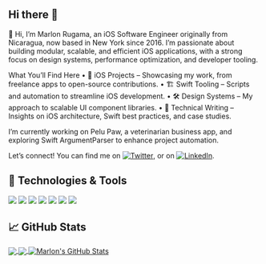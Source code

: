 ## Hi there 👋
👋 Hi, I’m Marlon Rugama, an iOS Software Engineer originally from Nicaragua, now based in New York since 2016. I’m passionate about building modular, scalable, and efficient iOS applications, with a strong focus on design systems, performance optimization, and developer tooling.

What You’ll Find Here
	•	🚀 iOS Projects – Showcasing my work, from freelance apps to open-source contributions.
	•	🏗 Swift Tooling – Scripts and automation to streamline iOS development.
	•	🛠 Design Systems – My approach to scalable UI component libraries.
	•	📖 Technical Writing – Insights on iOS architecture, Swift best practices, and case studies.

I’m currently working on Pelu Paw, a veterinarian business app, and exploring Swift ArgumentParser to enhance project automation.

Let’s connect! You can find me on [![Twitter][1.2]][1], or on [![LinkedIn][3.2]][3].

## 🔧 Technologies & Tools
![](https://img.shields.io/badge/OS-macOS-informational?style=flat&logo=macOS&logoColor=white&color=2bbc8a)
![](https://img.shields.io/badge/OS-Windows-informational?style=flat&logo=windows&logoColor=white&color=2bbc8a)
![](https://img.shields.io/badge/Code-Swift-informational?style=flat&logo=swift&logoColor=white&color=2bbc8a)
![](https://img.shields.io/badge/Framework-SwiftUI-informational?style=flat&logo=swiftui&logoColor=white&color=2bbc8a)
![](https://img.shields.io/badge/Tools-Xcode-informational?style=flat&logo=xcode&logoColor=white&color=2bbc8a)
![](https://img.shields.io/badge/Tools-Argument_Parser-informational?style=flat&logo=gnu-bash&logoColor=white&color=2bbc8a)
![](https://img.shields.io/badge/Tools-Git-informational?style=flat&logo=git&logoColor=white&color=2bbc8a)

## &#x1f4c8; GitHub Stats

<a href="https://github.com/mrugama/Weather">
  <img align="center" src="https://github-readme-stats.vercel.app/api/top-langs/?username=mrugama&hide=java,html,tex&title_color=ffffff&text_color=c9cacc&icon_color=2bbc8a&bg_color=1d1f21&langs_count=3" />
</a>
<a href="https://github.com/mrugama/Weather">
  <img align="center" src="https://github-readme-stats.vercel.app/api/pin/?username=mrugama&repo=Weather&title_color=ffffff&text_color=c9cacc&icon_color=2bbc8a&bg_color=1d1f21" />
</a> 
<a href="https://github.com/mrugama/Weather">
  <img align="center" src="https://github-readme-stats.vercel.app/api?username=mrugama&show_icons=true&line_height=27&count_private=true&title_color=ffffff&text_color=c9cacc&icon_color=2bbc8a&bg_color=1d1f21" alt="Marlon's GitHub Stats" />
</a>

<!--
**mrugama/mrugama** is a ✨ _special_ ✨ repository because its `README.md` (this file) appears on your GitHub profile.

Here are some ideas to get you started:

- 🔭 I’m currently working on ...
- 🌱 I’m currently learning ...
- 👯 I’m looking to collaborate on ...
- 🤔 I’m looking for help with ...
- 💬 Ask me about ...
- 📫 How to reach me: ...
- 😄 Pronouns: ...
- ⚡ Fun fact: ...
-->

<!-- links to social media icons -->

<!-- icons with padding -->

[1.1]: http://i.imgur.com/tXSoThF.png (twitter icon with padding)
[2.1]: http://i.imgur.com/0o48UoR.png (github icon with padding)

<!-- icons without padding -->

[1.2]: http://i.imgur.com/wWzX9uB.png (twitter icon without padding)
[2.2]: http://i.imgur.com/9I6NRUm.png (github icon without padding)
[3.2]: https://raw.githubusercontent.com/MartinHeinz/MartinHeinz/master/linkedin-3-16.png (LinkedIn icon without padding)


<!-- links to your social media accounts -->

[1]: https://twitter.com/Marlon_Rugama
[2]: https://github.com/mrugama
[3]: https://www.linkedin.com/in/mrugama/

<!-- Resources -->
<!-- Icons: https://simpleicons.org/ -->
<!-- GitHub Stats: https://github.com/anuraghazra/github-readme-stats -->
<!-- Emojis: https://emojipedia.org/emoji/ -->
<!-- HTML Emojis: https://www.fileformat.info/index.htm -->
<!-- Shields: https://shields.io/ -->
<!-- Awesome GitHub Profile README: https://github.com/abhisheknaiidu/awesome-github-profile-readme -->
